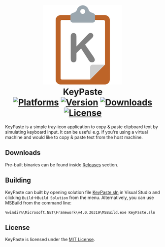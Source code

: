 <div align="center">

![Icon](KeyPaste/Resources/KeyPaste.svg)  
KeyPaste  
[![Platforms](https://img.shields.io/badge/platform-windows-blue)](https://github.com/ahmetsait/KeyPaste/releases) [![Version](https://img.shields.io/github/v/release/ahmetsait/KeyPaste)](https://github.com/ahmetsait/KeyPaste/releases/latest) [![Downloads](https://img.shields.io/github/downloads/ahmetsait/KeyPaste/total)](https://github.com/ahmetsait/KeyPaste/releases) [![License](https://img.shields.io/github/license/ahmetsait/KeyPaste)](LICENSE) 
========
</div>

KeyPaste is a simple tray-icon application to copy & paste clipboard text by simulating keyboard input.
It can be useful e.g. if you're using a virtual machine and would like to copy & paste text from the host machine.

## Downloads
Pre-built binaries can be found inside [Releases](https://github.com/ahmetsait/KeyPaste/releases) section.

## Building
KeyPaste can built by opening solution file [KeyPaste.sln](KeyPaste.sln) in Visual Studio and clicking `Build`→`Build Solution` from the menu.
Alternatively, you can use MSBuild from the command line:
```
%windir%\Microsoft.NET\Framework\v4.0.30319\MSBuild.exe KeyPaste.sln
```
## License
KeyPaste is licensed under the [MIT License](LICENSE).

